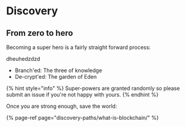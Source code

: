 # Discovery

## From zero to hero

Becoming a super hero is a fairly straight forward process:

dheuhedzdzd 

* Branch'ed: The three of knowledge
* De-crypt'ed: The garden of Eden

{% hint style="info" %}
 Super-powers are granted randomly so please submit an issue if you're not happy with yours.
{% endhint %}

Once you are strong enough, save the world:

{% page-ref page="discovery-paths/what-is-blockchain/" %}







